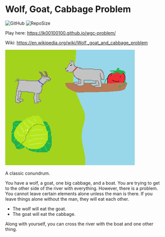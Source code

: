 # Wolf, Goat, Cabbage Problem
![GitHub](https://img.shields.io/github/license/LK00100100/wgc-problem.svg)
![RepoSize](https://img.shields.io/github/repo-size/LK00100100/wgc-problem.svg)

Play here: https://lk00100100.github.io/wgc-problem/

Wiki: https://en.wikipedia.org/wiki/Wolf,_goat_and_cabbage_problem

![alt text](https://raw.githubusercontent.com/LK00100100/wgc-problem/master/screenshot.png "Demo")

A classic conundrum.

You have a wolf, a goat, one big cabbage, and a boat. You are trying to get to the other side of the river with everything.
However, there is a problem. You cannot leave certain elements alone unless the man is there. If you leave things alone without the man, they will eat each other.
- The wolf will eat the goat.
- The goat will eat the cabbage.

Along with yourself, you can cross the river with the boat and one other thing.

